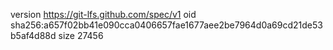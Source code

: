 version https://git-lfs.github.com/spec/v1
oid sha256:a657f02bb41e090cca0406657fae1677aee2be7964d0a69cd21de53b5af4d88d
size 27456
